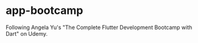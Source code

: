 # app-bootcamp
Following Angela Yu's "The Complete Flutter Development Bootcamp with Dart" on Udemy.
